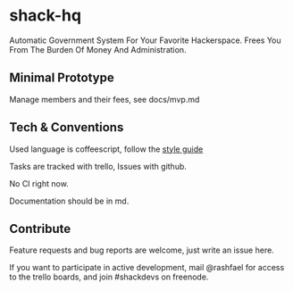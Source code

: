 # shack-hq

Automatic Government System For Your Favorite Hackerspace. Frees You From The Burden Of Money And Administration.

## Minimal Prototype

Manage members and their fees, see docs/mvp.md


## Tech & Conventions

Used language is coffeescript, follow the [style guide](http://conventions.creatale.de/)

Tasks are tracked with trello, Issues with github.

No CI right now.

Documentation should be in md.

## Contribute

Feature requests and bug reports are welcome, just write an issue here.

If you want to participate in active development, mail @rashfael for access to the trello boards, and join #shackdevs on freenode.
